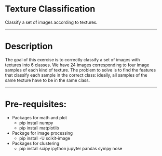 # Texture Classification
Classify a set of images according to textures.

---
# Description
The goal of this exercise is to correctly classify a set of images with textures into 6 classes. We have 24 images corresponding to four image samples of each kind of texture. The problem to solve is to find the features that classify each sample in the correct class: ideally, all samples of the same texture have to be in the same class.

---
# Pre-requisites:
* Packages for math and plot 
    - pip install numpy
    - pip install matplotlib
* Package for image processing 
    - pip install -U scikit-image
* Packages for clustering 
    - pip install scipy ipython jupyter pandas sympy nose

